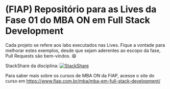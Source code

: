 # (FIAP) Repositório para as Lives da Fase 01 do MBA ON em Full Stack Development

Cada projeto se refere aos labs executados nas Lives. Fique a vontade para melhorar estes exemplos, desde que sejam aderentes ao escopo da fase, Pull Requests são bem-vindos. 😄

StackShare da disciplina: [![StackShare](http://img.shields.io/badge/tech-stack-0690fa.svg?style=flat)](https://stackshare.io/rafaelmatsuyama/fiap-jp-2020)

Para saber mais sobre os cursos de MBA ON da FIAP, acesse o site do curso em https://www.fiap.com.br/mba/mba-em-full-stack-development/
